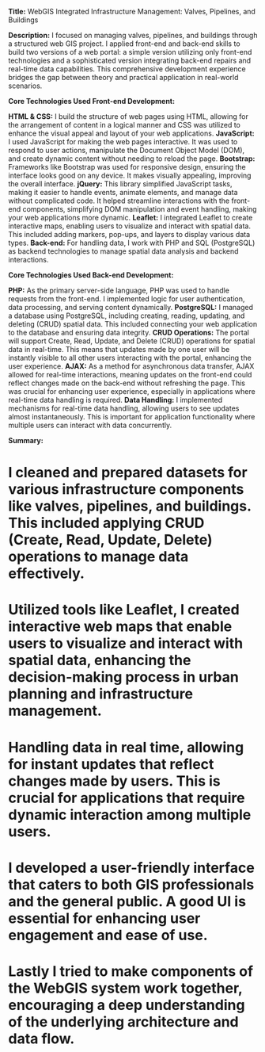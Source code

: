 **Title:** WebGIS Integrated Infrastructure Management: Valves, Pipelines, and Buildings

**Description:** I focused on managing valves, pipelines, and buildings through a structured web GIS project. I applied front-end and back-end skills to build two versions of a web portal: a simple version utilizing only front-end technologies and a sophisticated version integrating back-end repairs and real-time data capabilities. This comprehensive development experience bridges the gap between theory and practical application in real-world scenarios.

**Core Technologies Used Front-end Development:**

**HTML & CSS:** I build the structure of web pages using HTML, allowing for the arrangement of content in a logical manner and CSS was utilized to enhance the visual appeal and layout of your web applications. 
**JavaScript:** I used JavaScript for making the web pages interactive. It was used to respond to user actions, manipulate the Document Object Model (DOM), and create dynamic content without needing to reload the page.
**Bootstrap:** Frameworks like Bootstrap was used for responsive design, ensuring the interface looks good on any device. It makes visually appealing, improving the overall interface.
**jQuery:** This library simplified JavaScript tasks, making it easier to handle events, animate elements, and manage data without complicated code. It helped streamline interactions with the front-end components, simplifying DOM manipulation and event handling, making your web applications more dynamic.
**Leaflet:** I integrated Leaflet to create interactive maps, enabling users to visualize and interact with spatial data. This included adding markers, pop-ups, and layers to display various data types.
**Back-end:** For handling data, I work with PHP and SQL (PostgreSQL) as backend technologies to manage spatial data analysis and backend interactions.

**Core Technologies Used Back-end Development:**

**PHP:** As the primary server-side language, PHP was used to handle requests from the front-end. I implemented logic for user authentication, data processing, and serving content dynamically.
**PostgreSQL:** I managed a database using PostgreSQL, including creating, reading, updating, and deleting (CRUD) spatial data. This included connecting your web application to the database and ensuring data integrity.
**CRUD Operations:** The portal will support Create, Read, Update, and Delete (CRUD) operations for spatial data in real-time. This means that updates made by one user will be instantly visible to all other users interacting with the portal, enhancing the user experience.
**AJAX:** As a method for asynchronous data transfer, AJAX allowed for real-time interactions, meaning updates on the front-end could reflect changes made on the back-end without refreshing the page. This was crucial for enhancing user experience, especially in applications where real-time data handling is required.
**Data Handling:** I implemented mechanisms for real-time data handling, allowing users to see updates almost instantaneously. This is important for application functionality where multiple users can interact with data concurrently.

**Summary:** 
# I cleaned and prepared datasets for various infrastructure components like valves, pipelines, and buildings. This included applying CRUD (Create, Read, Update, Delete) operations to manage data effectively.
# Utilized tools like Leaflet, I created interactive web maps that enable users to visualize and interact with spatial data, enhancing the decision-making process in urban planning and infrastructure management.
# Handling data in real time, allowing for instant updates that reflect changes made by users. This is crucial for applications that require dynamic interaction among multiple users.
# I developed a user-friendly interface that caters to both GIS professionals and the general public. A good UI is essential for enhancing user engagement and ease of use.
# Lastly I tried to make components of the WebGIS system work together, encouraging a deep understanding of the underlying architecture and data flow.




